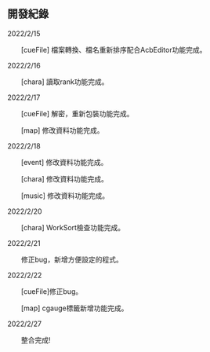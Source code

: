 ## 開發紀錄

<p>
2022/2/15
	
&emsp;&emsp;[cueFile] 檔案轉換、檔名重新排序配合AcbEditor功能完成。

2022/2/16

&emsp;&emsp;[chara] 讀取rank功能完成。

2022/2/17

&emsp;&emsp;[cueFile] 解密，重新包裝功能完成。

&emsp;&emsp;[map] 修改資料功能完成。

2022/2/18

&emsp;&emsp;[event] 修改資料功能完成。

&emsp;&emsp;[chara] 修改資料功能完成。

&emsp;&emsp;[music] 修改資料功能完成。

2022/2/20

&emsp;&emsp;[chara] WorkSort檢查功能完成。

2022/2/21

&emsp;&emsp;修正bug，新增方便設定的程式。
	
2022/2/22

&emsp;&emsp;[cueFile]修正bug。
	
&emsp;&emsp;[map] cgauge標籤新增功能完成。

2022/2/27

&emsp;&emsp;整合完成!

</p>